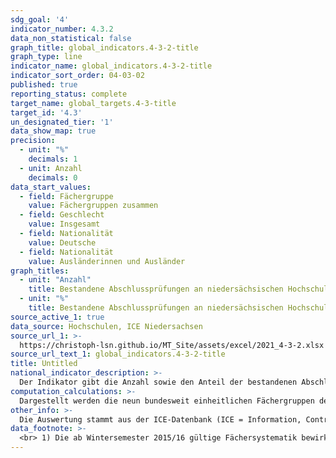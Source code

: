 ```yaml
---
sdg_goal: '4'
indicator_number: 4.3.2
data_non_statistical: false
graph_title: global_indicators.4-3-2-title
graph_type: line
indicator_name: global_indicators.4-3-2-title
indicator_sort_order: 04-03-02
published: true
reporting_status: complete
target_name: global_targets.4-3-title
target_id: '4.3'
un_designated_tier: '1'
data_show_map: true
precision:
  - unit: "%"
    decimals: 1
  - unit: Anzahl
    decimals: 0
data_start_values:
  - field: Fächergruppe
    value: Fächergruppen zusammen
  - field: Geschlecht
    value: Insgesamt
  - field: Nationalität
    value: Deutsche
  - field: Nationalität
    value: Ausländerinnen und Ausländer
graph_titles:
  - unit: "Anzahl"
    title: Bestandene Abschlussprüfungen an niedersächsischen Hochschulen nach Absolventinnen und Absolventen (Anzahl)
  - unit: "%"
    title: Bestandene Abschlussprüfungen an niedersächsischen Hochschulen nach Absolventinnen und Absolventen (in Prozent)
source_active_1: true
data_source: Hochschulen, ICE Niedersachsen
source_url_1: >-
  https://christoph-lsn.github.io/MT_Site/assets/excel/2021_4-3-2.xlsx
source_url_text_1: global_indicators.4-3-2-title
title: Untitled
national_indicator_description: >-
  Der Indikator gibt die Anzahl sowie den Anteil der bestandenen Abschlussprüfungen an niedersächsischen Hochschulen nach Fächergruppen für deutsche und ausländische Studierende wieder. Es erfolgt keine Unterscheidung nach dem Land des Erwerbs der Studienberechtigung (siehe hierfür Indikator 4.3.1). Studierende sind in einem Fachstudium ordentlich immatrikulierte (eingeschriebene) Personen, die einen berufsqualifizierenden Hochschulabschluss anstreben (ohne Beurlaubte, Studienkollegiate und Gasthörerinnen und Gasthörer).
computation_calculations: >-
  Dargestellt werden die neun bundesweit einheitlichen Fächergruppen der Hochschulstatistik.
other_info: >-
  Die Auswertung stammt aus der ICE-Datenbank (ICE = Information, Controlling, Entscheidung) des Niedersächsischen Ministeriums für Wissenschaft und Kultur. Angaben für Niedersachsen sind verfügbar in der <a href="https://www1.nls.niedersachsen.de/statistik/default.asp" target="_blank">LSN-Online Datenbank</a> (Statistische Erhebung > 310 Hochschulstatistik) sowie bundesweit in der GENESIS Online Datenbank. Angaben zur Zuordnung der Studienfächer zu den dargestellten Fächergruppen stehen auf der Homepage des Landesamtes für Statistik Niedersachsen im <a href="https://www.statistik.niedersachsen.de/startseite/themen/bildung/" target="_blank">Themenbereich Bildung und Kultur</a> zur Verfügung.
data_footnote: >-
  <br> 1) Die ab Wintersemester 2015/16 gültige Fächersystematik bewirkt eine teilweise Neuzuordnung von Studienbereichen zu Fächergruppen. Die Ergebnisse nach einzelnen Fächergruppen sind daher nur eingeschränkt mit den Vorjahren vergleichbar.
---
```

